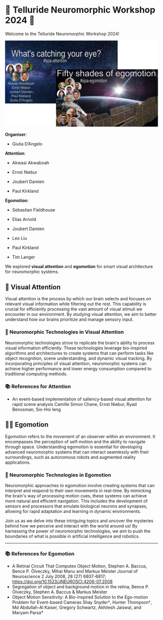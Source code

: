 # 🧠  Telluride Neuromorphic Workshop 2024 🧠 

Welcome to the Telluride Neuromorphic Workshop 2024! 

![Alt text](https://github.com/neuromorphs/attention-egomotion/blob/main/Group.png)


**Organiser**: 

-  Giulia D’Angelo

**Attention**:

- Akwasi Akwaboah

- Ernst Niebur

- Joubert Damien 

- Paul Kirkland

**Egomotion**:

- Sebastian Fieldhouse

- Elias Arnold

- Joubert Damien 

- Leo Liu

- Paul Kirkland

- Tim Langer





We explored **visual attention** and **egomotion** for smart visual architecture for neuromorphic systems. 

## 👀 Visual Attention

Visual attention is the process by which our brain selects and focuses on relevant visual information while filtering out the rest. This capability is crucial for efficiently processing the vast amount of visual stimuli we encounter in our environment. By studying visual attention, we aim to better understand how our brains prioritize and manage sensory input.

### 🧠 Neuromorphic Technologies in Visual Attention

Neuromorphic technologies strive to replicate the brain's ability to process visual information efficiently. These technologies leverage bio-inspired algorithms and architectures to create systems that can perform tasks like object recognition, scene understanding, and dynamic visual tracking. By incorporating principles of visual attention, neuromorphic systems can achieve higher performance and lower energy consumption compared to traditional computing methods.

### 📚 References for Attention

- An event-based implementation of saliency-based visual attention for rapid scene analysis Camille Simon Chane, Ernst Niebur, Ryad Benosman, Sio-Hoi Ieng

## 🚶‍♂️ Egomotion

Egomotion refers to the movement of an observer within an environment. It encompasses the perception of self-motion and the ability to navigate through space. Understanding egomotion is essential for developing advanced neuromorphic systems that can interact seamlessly with their surroundings, such as autonomous robots and augmented reality applications.

### 🧠 Neuromorphic Technologies in Egomotion

Neuromorphic approaches to egomotion involve creating systems that can interpret and respond to their own movements in real-time. By mimicking the brain's way of processing motion cues, these systems can achieve more natural and efficient navigation. This includes the development of sensors and processors that emulate biological neurons and synapses, allowing for rapid adaptation and learning in dynamic environments.

Join us as we delve into these intriguing topics and uncover the mysteries behind how we perceive and interact with the world around us! By harnessing the power of neuromorphic technologies, we aim to push the boundaries of what is possible in artificial intelligence and robotics.

---

### 📚 References for Egomotion
- A Retinal Circuit That Computes Object Motion, Stephen A. Baccus, Bence P. Ölveczky, Mihai Manu and Markus Meister
Journal of Neuroscience 2 July 2008, 28 (27) 6807-6817; https://doi.org/10.1523/JNEUROSCI.4206-07.2008
- Segregation of object and background motion in the retina, Bence P. Ölveczky, Stephen A. Baccus & Markus Meister
- Object Motion Sensitivity: A Bio-inspired Solution to the Ego-motion Problem for Event-based Cameras Shay Snyder†, Hunter Thompson†, Md Abdullah-Al Kaiser, Gregory Schwartz, Akhilesh Jaiswal, and Maryam Parsa*




